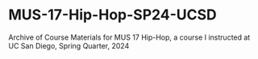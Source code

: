 # MUS-17-Hip-Hop-SP24-UCSD
Archive of Course Materials for MUS 17 Hip-Hop, a course I instructed at UC San Diego, Spring Quarter, 2024
